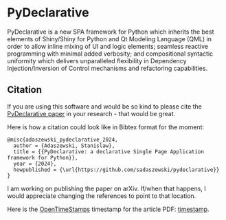 # PyDeclarative

PyDeclarative is a new SPA framework for Python which inherits the best 
elements of  Shiny/Shiny for Python and Qt Modeling Language (QML) in
order to allow inline  mixing of UI and logic elements; seamless reactive
programming with minimal added verbosity; and compositional syntactic
uniformity which delivers unparalleled flexibility in Dependency
Injection/Inversion of Control mechanisms and refactoring capabilities.

## Citation

If you are using this software and would be so kind to please cite
the [PyDeclarative paper](paper/pydeclarative_paper_adaszewski_2024_final_20240530_timestamped.pdf)
in your research - that would be great.

Here is how a citation could look like in Bibtex format for the moment:
```
@misc{adaszewski_pydeclarative_2024,
  author = {Adaszewski, Stanislaw},
  title = {{PyDeclarative: a declarative Single Page Application framework for Python}},
  year = {2024},
  howpublished = {\url{https://github.com/sadaszewski/pydeclarative}}
}
```

I am working on publishing the paper on arXiv. If/when that happens, I would appreciate
changing the references to point to that location.

Here is the [OpenTimeStamps](https://opentimestamps.org/) timestamp for the article PDF:
[timestamp](paper/pydeclarative_paper_adaszewski_2024_final_20240530_timestamped.pdf.ots).

